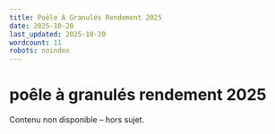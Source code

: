 ```yaml
---
title: Poêle À Granulés Rendement 2025
date: 2025-10-20
last_updated: 2025-10-20
wordcount: 11
robots: noindex
---
```


# poêle à granulés rendement 2025

Contenu non disponible – hors sujet.